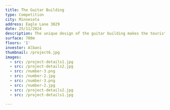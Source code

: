 ```yaml
---
title: The Guitar Building
type: Competition
city: Minnesota
address: Eagle Lane 3029
date: 25/11/2024
description: The unique design of the guitar building makes the tourists go crazy !!!
surface: 700m
floors: '1'
investor: Albani
thumbnail: /project6.jpg
images:
  - src: /project-details1.jpg
  - src: /project-details2.jpg
  - src: /number-3.png
  - src: /number-2.jpg
  - src: /number-3.png
  - src: /number-2.jpg
  - src: /project-details2.jpg
  - src: /project-details1.jpg

---
```

